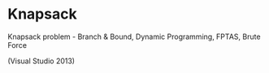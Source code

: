 # Knapsack
Knapsack problem - Branch &amp; Bound, Dynamic Programming, FPTAS, Brute Force

(Visual Studio 2013)
